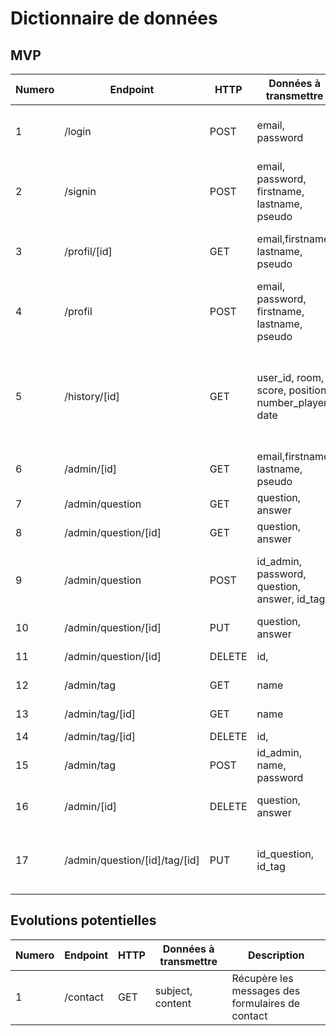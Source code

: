 # Dictionnaire de données

## MVP

Numero |   Endpoint                     | HTTP   | Données à transmettre                              | Description                     |
-------|--------------------------------|--------|----------------------------------------------------|---------------------------------|
1      |  /login                        | POST   | email, password                                    | Récupération des données de connexion de l'utilisateur
2      |  /signin                       | POST   | email, password, firstname, lastname, pseudo       | Création de compte d'un utilisateur 
3      |  /profil/[id]                  | GET    | email,firstname, lastname, pseudo                  | Afficher les données de l'utilisateur connecté
4      |  /profil                       | POST   | email, password, firstname, lastname, pseudo       | Modifier les données de son profil
5      |  /history/[id]                 | GET    | user_id, room, score, position, number_player, date| Récupère l'id de l'utilisateur plus une fonction qui donnera des moyennes sur toutes les données de toute les games              |
6      |  /admin/[id]                   | GET    | email,firstname, lastname, pseudo                  | Affiche toute les données
7      |  /admin/question               | GET    | question, answer                                   | Récupère toutes les questions
8      |  /admin/question/[id]          | GET    | question, answer                                   | Récupère une seule question
9      |  /admin/question               | POST   | id_admin, password, question, answer, id_tag       | Ajout d'une nouvelle question/réponse, attachée à un thème existant
10     |  /admin/question/[id]          | PUT    | question, answer                                   | Modifier une question/réponse
11     |  /admin/question/[id]          | DELETE | id,                                                | Supprimer une question
12     |  /admin/tag                    | GET    | name                                               | Récupère tous les tags
13     |  /admin/tag/[id]               | GET    | name                                               | Récupère un tag en particulier
14     |  /admin/tag/[id]               | DELETE | id,                                                | Supprimer un tag
15     |  /admin/tag                    | POST   | id_admin, name, password                           | Ajout d'un tag
16     |  /admin/[id]                   | DELETE | question, answer                                   | Supression d'une question / réponse
17     |  /admin/question/[id]/tag/[id] | PUT    | id_question, id_tag                                | Modifier une appartenance d'une question / réponse à un thème



         
## Evolutions potentielles

Numero      |   Endpoint           | HTTP | Données à transmettre | Description                     |
------------|----------------------|------|-----------------------|---------------------------------|
1           |  /contact            | GET  | subject, content      | Récupère les messages des formulaires de contact
